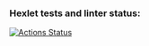 ### Hexlet tests and linter status:
[![Actions Status](https://github.com/mudomudo/java-project-lvl1/workflows/hexlet-check/badge.svg)](https://github.com/mudomudo/java-project-lvl1/actions)